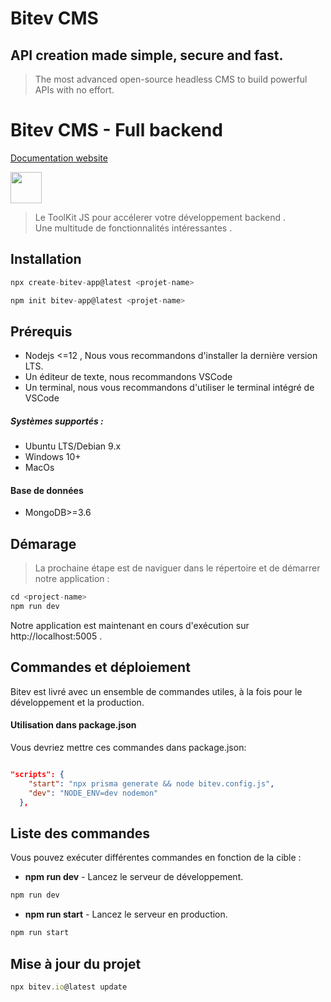 
# Bitev CMS

## API creation made simple, secure and fast.
> The most advanced open-source headless CMS to build powerful APIs with no effort.


# Bitev CMS - Full backend

[Documentation website](https://cms.bitev.io)


[<img src="https://i.ibb.co/nznpfLv/bitev.png" width="50"/>](image.png)


> Le ToolKit JS pour accélerer votre développement backend .\
> Une multitude de fonctionnalités intéressantes .

## Installation 

```js
npx create-bitev-app@latest <projet-name>
```
```js
npm init bitev-app@latest <projet-name>
```

## Prérequis

- Nodejs <=12 , Nous vous recommandons d'installer la dernière version LTS.
- Un éditeur de texte, nous recommandons VSCode 
- Un terminal, nous vous recommandons d'utiliser le terminal intégré de VSCode 
  
##### Systèmes supportés :

- Ubuntu LTS/Debian 9.x
- Windows 10+
- MacOs
  
#### Base de données

- MongoDB>=3.6 

## Démarage


> La prochaine étape est de naviguer dans le répertoire et de démarrer notre application :

```js
cd <project-name>
npm run dev
```

Notre application est maintenant en cours d'exécution sur http://localhost:5005 .

## Commandes et déploiement

Bitev est livré avec un ensemble de commandes utiles, à la fois pour le développement et la production.

#### Utilisation dans package.json

Vous devriez mettre ces commandes dans package.json:

```json

"scripts": {
    "start": "npx prisma generate && node bitev.config.js",
    "dev": "NODE_ENV=dev nodemon"
  },
```

## Liste des commandes

Vous pouvez exécuter différentes commandes en fonction de la cible :

- **npm run dev** - Lancez le serveur de développement.
```js
npm run dev
```

- **npm run start** - Lancez le serveur en production.
```js
npm run start
```

## Mise à jour du projet
```js
npx bitev.io@latest update
```